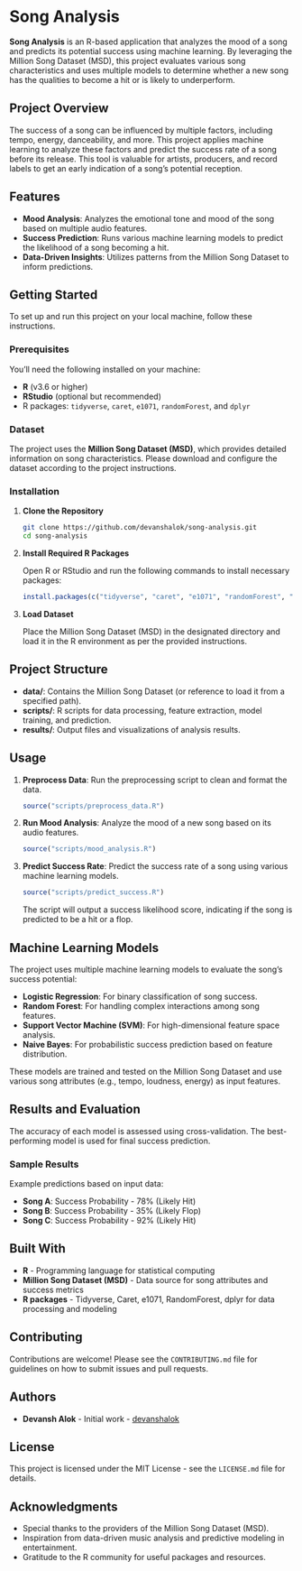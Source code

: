 # Song Analysis

**Song Analysis** is an R-based application that analyzes the mood of a song and predicts its potential success using machine learning. By leveraging the Million Song Dataset (MSD), this project evaluates various song characteristics and uses multiple models to determine whether a new song has the qualities to become a hit or is likely to underperform.

## Project Overview

The success of a song can be influenced by multiple factors, including tempo, energy, danceability, and more. This project applies machine learning to analyze these factors and predict the success rate of a song before its release. This tool is valuable for artists, producers, and record labels to get an early indication of a song’s potential reception.

## Features

- **Mood Analysis**: Analyzes the emotional tone and mood of the song based on multiple audio features.
- **Success Prediction**: Runs various machine learning models to predict the likelihood of a song becoming a hit.
- **Data-Driven Insights**: Utilizes patterns from the Million Song Dataset to inform predictions.

## Getting Started

To set up and run this project on your local machine, follow these instructions.

### Prerequisites

You’ll need the following installed on your machine:

- **R** (v3.6 or higher)
- **RStudio** (optional but recommended)
- R packages: `tidyverse`, `caret`, `e1071`, `randomForest`, and `dplyr`

### Dataset

The project uses the **Million Song Dataset (MSD)**, which provides detailed information on song characteristics. Please download and configure the dataset according to the project instructions.

### Installation

1. **Clone the Repository**

   ```bash
   git clone https://github.com/devanshalok/song-analysis.git
   cd song-analysis
   ```

2. **Install Required R Packages**

   Open R or RStudio and run the following commands to install necessary packages:

   ```R
   install.packages(c("tidyverse", "caret", "e1071", "randomForest", "dplyr"))
   ```

3. **Load Dataset**

   Place the Million Song Dataset (MSD) in the designated directory and load it in the R environment as per the provided instructions.

## Project Structure

- **data/**: Contains the Million Song Dataset (or reference to load it from a specified path).
- **scripts/**: R scripts for data processing, feature extraction, model training, and prediction.
- **results/**: Output files and visualizations of analysis results.

## Usage

1. **Preprocess Data**: Run the preprocessing script to clean and format the data.

   ```R
   source("scripts/preprocess_data.R")
   ```

2. **Run Mood Analysis**: Analyze the mood of a new song based on its audio features.

   ```R
   source("scripts/mood_analysis.R")
   ```

3. **Predict Success Rate**: Predict the success rate of a song using various machine learning models.

   ```R
   source("scripts/predict_success.R")
   ```

   The script will output a success likelihood score, indicating if the song is predicted to be a hit or a flop.

## Machine Learning Models

The project uses multiple machine learning models to evaluate the song’s success potential:

- **Logistic Regression**: For binary classification of song success.
- **Random Forest**: For handling complex interactions among song features.
- **Support Vector Machine (SVM)**: For high-dimensional feature space analysis.
- **Naive Bayes**: For probabilistic success prediction based on feature distribution.

These models are trained and tested on the Million Song Dataset and use various song attributes (e.g., tempo, loudness, energy) as input features.

## Results and Evaluation

The accuracy of each model is assessed using cross-validation. The best-performing model is used for final success prediction.

### Sample Results

Example predictions based on input data:

- **Song A**: Success Probability - 78% (Likely Hit)
- **Song B**: Success Probability - 35% (Likely Flop)
- **Song C**: Success Probability - 92% (Likely Hit)

## Built With

- **R** - Programming language for statistical computing
- **Million Song Dataset (MSD)** - Data source for song attributes and success metrics
- **R packages** - Tidyverse, Caret, e1071, RandomForest, dplyr for data processing and modeling

## Contributing

Contributions are welcome! Please see the `CONTRIBUTING.md` file for guidelines on how to submit issues and pull requests.

## Authors

- **Devansh Alok** - Initial work - [devanshalok](https://github.com/devanshalok)

## License

This project is licensed under the MIT License - see the `LICENSE.md` file for details.

## Acknowledgments

- Special thanks to the providers of the Million Song Dataset (MSD).
- Inspiration from data-driven music analysis and predictive modeling in entertainment.
- Gratitude to the R community for useful packages and resources.

